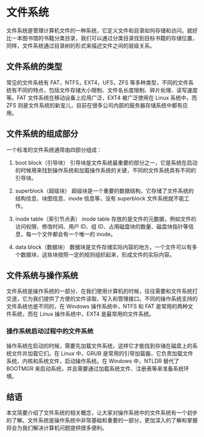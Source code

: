 # 文件系统
文件系统是管理计算机文件的一种系统，它定义文件和目录如何存储和访问。就好比一本图书馆的书籍分类目录，我们可以通过分类目录找到目标书籍的存储位置，同样，文件系统通过目录树的形式来描述文件之间的层级关系。

## 文件系统的类型
常见的文件系统有 FAT，NTFS，EXT4，UFS，ZFS 等多种类型，不同的文件系统有不同的特点，包括文件存储大小限制、文件名长度限制、碎片处理、读写速度等。FAT 文件系统在移动设备上应用广泛，EXT4 被广泛使用在 Linux 系统中，而 ZFS 则是文件系统的新宠儿，目前在很多公司内部的服务器存储系统中都有应用。

## 文件系统的组成部分
一个标准的文件系统通常由四部分组成：

1. boot block（引导块）
引导块是文件系统最重要的部分之一，它是系统在启动的时候用来找到操作系统和加载操作系统的关键，不同的文件系统具有不同的引导块。

2. superblock（超级块）
超级块是一个重要的数据结构，它存储了文件系统的结构信息、块图信息、inode 信息等，没有 superblock 文件系统就不能工作。

3. inode table（索引节点表）
inode table 存放的是文件的元数据，例如文件的访问权限、修改时间、用户 ID、组 ID、占用磁盘块的数量、磁盘块指针等信息，每一个文件都会有一个唯一的 inode。

4. data block（数据块）
数据块是文件存储实际内容的地方，一个文件可以有多个数据块，这些块按照一定的规则组织起来，形成文件的实际内容。

## 文件系统与操作系统
文件系统是操作系统的一部分，在我们使用计算机的时候，往往需要和文件系统打交道，它为我们提供了方便的文件读取、写入和管理接口。不同的操作系统支持的文件系统也是不同的，在 Windows 操作系统中，NTFS 和 FAT 是常用的两种文件系统，而在 Linux 操作系统中，EXT4 是最常用的文件系统。

### 操作系统启动过程中的文件系统
操作系统在启动的时候，需要先加载文件系统，这样它才能找到存储在磁盘上的系统文件并加载它们。在 Linux 中，GRUB 是常用的引导加载器，它负责加载文件系统、内核和系统文件，启动操作系统。在 Windows 中，NTLDR 替代了 BOOTMGR 来启动系统，并且需要通过加载系统文件、注册表等来准备系统环境。

## 结语
本文简要介绍了文件系统的相关概念，让大家对操作系统中的文件系统有一个初步的了解。文件系统是操作系统中非常基础和重要的一部分，更加深入的了解和掌握将会为我们解决计算机问题提供很多便利。